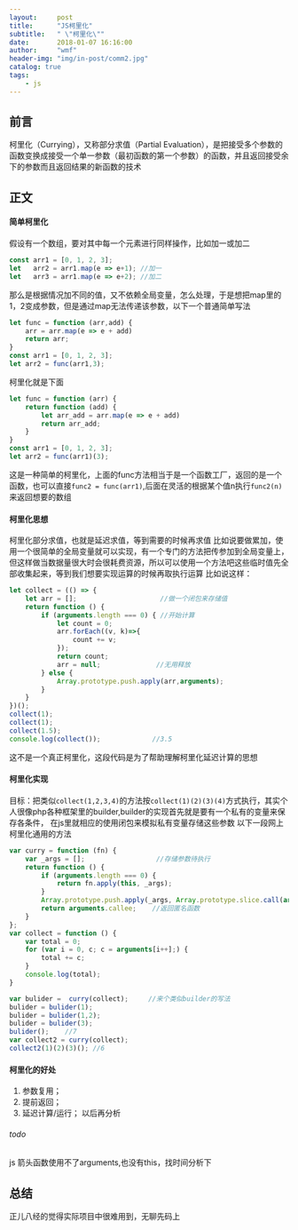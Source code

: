 ```yaml
---
layout:     post
title:      "JS柯里化"
subtitle:   " \"柯里化\""
date:       2018-01-07 16:16:00
author:     "wmf"
header-img: "img/in-post/comm2.jpg"
catalog: true
tags:
    - js
---
```


## 前言
柯里化（Currying），又称部分求值（Partial Evaluation），是把接受多个参数的函数变换成接受一个单一参数（最初函数的第一个参数）的函数，并且返回接受余下的参数而且返回结果的新函数的技术
## 正文
#### 简单柯里化
假设有一个数组，要对其中每一个元素进行同样操作，比如加一或加二
```js
const arr1 = [0, 1, 2, 3];
let   arr2 = arr1.map(e => e+1); //加一
let   arr3 = arr1.map(e => e+2); //加二
```
那么是根据情况加不同的值，又不依赖全局变量，怎么处理，于是想把map里的1，2变成参数，但是通过map无法传递该参数，以下一个普通简单写法
```js
let func = function (arr,add) {
    arr = arr.map(e => e + add)
    return arr;
}
const arr1 = [0, 1, 2, 3];
let arr2 = func(arr1,3);
```
柯里化就是下面

```js
let func = function (arr) {
    return function (add) {
        let arr_add = arr.map(e => e + add)
        return arr_add;
    }
}
const arr1 = [0, 1, 2, 3];
let arr2 = func(arr1)(3);
```
这是一种简单的柯里化，上面的func方法相当于是一个函数工厂，返回的是一个函数，也可以直接```func2 = func(arr1)```,后面在灵活的根据某个值n执行```func2(n)```来返回想要的数组
#### 柯里化思想
柯里化部分求值，也就是延迟求值，等到需要的时候再求值
比如说要做累加，使用一个很简单的全局变量就可以实现，有一个专门的方法把传参加到全局变量上，但这样做当数据量很大时会很耗费资源，所以可以使用一个方法吧这些临时值先全部收集起来，等到我们想要实现运算的时候再取执行运算
比如说这样：
```js
let collect = (() => {
    let arr = [];                     //做一个闭包来存储值
    return function () {
        if (arguments.length === 0) { //开始计算
            let count = 0;
            arr.forEach((v, k)=>{
                count += v;
            });
            return count;
            arr = null;              //无用释放
        } else {
            Array.prototype.push.apply(arr,arguments);
        }
    }
})();
collect(1);
collect(1);
collect(1.5);
console.log(collect());             //3.5
```
这不是一个真正柯里化，这段代码是为了帮助理解柯里化延迟计算的思想
#### 柯里化实现
目标：把类似```collect(1,2,3,4)```的方法按```collect(1)(2)(3)(4)```方式执行，其实个人很像php各种框架里的builder,builder的实现首先就是要有一个私有的变量来保存各条件， 在js里就相应的使用闭包来模拟私有变量存储这些参数
以下一段网上柯里化通用的方法
```js
var curry = function (fn) {
    var _args = [];                  //存储参数待执行
    return function () {
        if (arguments.length === 0) {
            return fn.apply(this, _args);
        }
        Array.prototype.push.apply(_args, Array.prototype.slice.call(arguments));
        return arguments.callee;    //返回匿名函数
    }
};
var collect = function () {
    var total = 0;
    for (var i = 0, c; c = arguments[i++];) {
        total += c;
    }
    console.log(total);
}
```
```js
var bulider =  curry(collect);     //来个类似builder的写法
bulider = bulider(1);
bulider = bulider(1,2);
bulider = bulider(3);
bulider();    //7
var collect2 = curry(collect);
collect2(1)(2)(3)(); //6
```
#### 柯里化的好处
1. 参数复用；
2. 提前返回；
3. 延迟计算/运行；
以后再分析
###### todo
js 箭头函数使用不了arguments,也没有this，找时间分析下
## 总结
正儿八经的觉得实际项目中很难用到，无聊先码上

